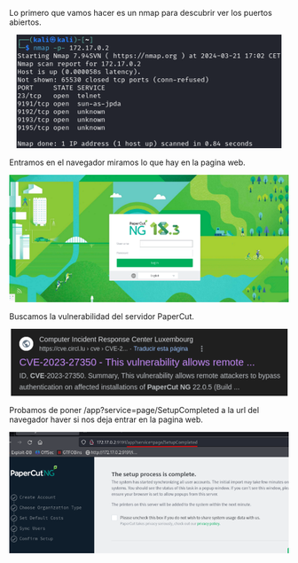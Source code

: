 
Lo primero que vamos hacer es un nmap para descubrir ver los puertos abiertos.

<p align="center">
<img  alt="drawing" " src="https://github.com/Dani-ITB24/Proyecto-Final/blob/Grupo2/Documentacion/grupo1A09/Screenshot_30.png" />
</p>

Entramos en el  navegador miramos lo que hay en la pagina web.

<p align="center">
<img  alt="drawing" " src="https://github.com/Dani-ITB24/Proyecto-Final/blob/Grupo2/Documentacion/grupo1A09/Screenshot_31.png" />
</p>


Buscamos la vulnerabilidad del servidor PaperCut.
<p align="center">
<img  alt="drawing" " src="https://github.com/Dani-ITB24/Proyecto-Final/blob/Grupo2/Documentacion/grupo1A09/Screenshot_32.png" />
</p>

Probamos de poner /app?service=page/SetupCompleted a la url del navegador haver si nos deja entrar en la pagina web.
<p align="center">
<img  alt="drawing" " src="https://github.com/Dani-ITB24/Proyecto-Final/blob/Grupo2/Documentacion/grupo1A09/Screenshot_33.png" />
</p>




